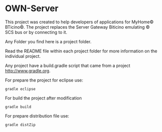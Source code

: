 OWN-Server
==========
This project was created to help developers of applications for MyHome© BTicino©. The project replaces the Server Gateway Biticino emulating © SCS bus or by connecting to it.

Any Folder you find here is a project folder.

Read the README file within each project folder for more information on the individual project.

Any project have a build.gradle script that came from a project http://www.gradle.org.

For prepare the project for eclipse use:

    gradle eclipse

For build the project after modification

    gradle build

For prepare distribution file use:

    gradle distZip

